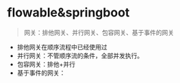 # flowable&springboot
> 网关：排他网关、并行网关、包容网关、基于事件的网关
* 排他网关在顺序流程中已经使用过
* 并行网关：不管顺序流的条件，全部并发执行。
* 包容网关：排他+并行
* 基于事件的网关：
